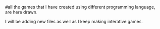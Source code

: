 #all the games that I have created using different programming language, are here drawn.


I will be adding new files as well as I keep making interative games.
